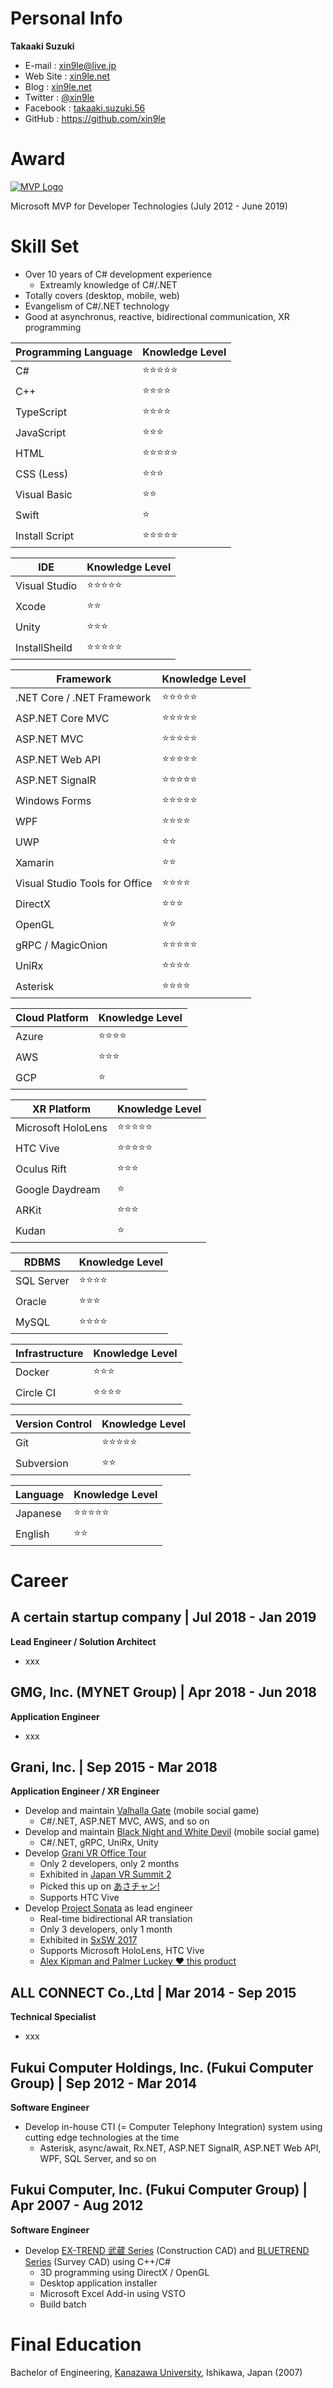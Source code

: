 # Personal Info

**Takaaki Suzuki**

- E-mail : xin9le@live.jp
- Web Site : [xin9le.net](https://xin9le.net/)
- Blog : [xin9le.net](https://blog.xin9le.net/)
- Twitter : [@xin9le](https://twitter.com/xin9le)
- Facebook : [takaaki.suzuki.56](https://www.facebook.com/takaaki.suzuki.56)
- GitHub : https://github.com/xin9le



# Award

[![MVP Logo](https://xin9le.net/Images/mvp-logo.png)](https://xin9le.net/Images/mvp-logo.png)

Microsoft MVP for Developer Technologies (July 2012 - June 2019)



# Skill Set

- Over 10 years of C# development experience
    - Extreamly knowledge of C#/.NET
- Totally covers (desktop, mobile, web)
- Evangelism of C#/.NET technology
- Good at asynchronus, reactive, bidirectional communication, XR programming


| Programming Language | Knowledge Level |
|---|---|
| C# | :star::star::star::star::star: |
| C++ | :star::star::star::star: |
| TypeScript | :star::star::star::star: |
| JavaScript | :star::star::star: |
| HTML | :star::star::star::star::star: |
| CSS (Less) | :star::star::star: |
| Visual Basic | :star::star:
| Swift | :star: |
| Install Script | :star::star::star::star::star: |


| IDE | Knowledge Level |
|---|---|
| Visual Studio | :star::star::star::star::star: |
| Xcode | :star::star: |
| Unity | :star::star::star: |
| InstallSheild | :star::star::star::star::star: |


| Framework | Knowledge Level |
|---|---|
| .NET Core / .NET Framework | :star::star::star::star::star: |
| ASP.NET Core MVC | :star::star::star::star::star: |
| ASP.NET MVC | :star::star::star::star::star: |
| ASP.NET Web API | :star::star::star::star::star: |
| ASP.NET SignalR | :star::star::star::star::star: |
| Windows Forms | :star::star::star::star::star: |
| WPF | :star::star::star::star: |
| UWP | :star::star: |
| Xamarin | :star::star: |
| Visual Studio Tools for Office | :star::star::star::star: |
| DirectX | :star::star::star: |
| OpenGL | :star::star: |
| gRPC / MagicOnion | :star::star::star::star::star: |
| UniRx | :star::star::star::star: |
| Asterisk | :star::star::star::star: |


| Cloud Platform | Knowledge Level |
|---|---|
| Azure | :star::star::star::star: |
| AWS | :star::star::star: |
| GCP | :star: |


| XR Platform | Knowledge Level |
|---|---|
| Microsoft HoloLens | :star::star::star::star::star: |
| HTC Vive | :star::star::star::star::star: |
| Oculus Rift | :star::star::star: |
| Google Daydream | :star: |
| ARKit | :star::star::star: |
| Kudan | :star: |


| RDBMS | Knowledge Level |
|---|---|
| SQL Server | :star::star::star::star: |
| Oracle | :star::star::star: |
| MySQL | :star::star::star::star: |


| Infrastructure | Knowledge Level |
|---|---|
| Docker | :star::star::star: |
| Circle CI | :star::star::star::star: |


| Version Control | Knowledge Level |
|---|---|
| Git | :star::star::star::star::star: |
| Subversion | :star::star: |


| Language | Knowledge Level |
|---|---|
| Japanese | :star::star::star::star::star: |
| English | :star::star: |




# Career

## A certain startup company | Jul 2018 - Jan 2019

**Lead Engineer / Solution Architect**

- xxx



## GMG, Inc. (MYNET Group) | Apr 2018 - Jun 2018

**Application Engineer**

- xxx



## Grani, Inc. | Sep 2015 - Mar 2018

**Application Engineer / XR Engineer**

- Develop and maintain [Valhalla Gate](http://official.valhalla-gate.jp/) (mobile social game)
    - C#/.NET, ASP.NET MVC, AWS, and so on
- Develop and maintain [Black Night and White Devil](https://kuro-kishi.jp/) (mobile social game)
    - C#/.NET, gRPC, UniRx, Unity
- Develop [Grani VR Office Tour](http://grani.jp/product/vrofficetour/en/)
    - Only 2 developers, only 2 months
    - Exhibited in [Japan VR Summit 2](http://jvrs.org/02/ja/)
    - Picked this up on [あさチャン!](http://www.tbs.co.jp/asachan/)
    - Supports HTC Vive
- Develop [Project Sonata](http://connect.sonata.world/) as lead engineer
    - Real-time bidirectional AR translation
    - Only 3 developers, only 1 month
    - Exhibited in [SxSW 2017](https://www.sxsw.com/)
    - Supports Microsoft HoloLens, HTC Vive
    - [Alex Kipman and Palmer Luckey :heart: this product](https://twitter.com/akipman/status/842090464656293889)



## ALL CONNECT Co.,Ltd | Mar 2014 - Sep 2015

**Technical Specialist**

- xxx



## Fukui Computer Holdings, Inc. (Fukui Computer Group) | Sep 2012 - Mar 2014

**Software Engineer**

- Develop in-house CTI (= Computer Telephony Integration) system using cutting edge technologies at the time
    - Asterisk, async/await, Rx.NET, ASP.NET SignalR, ASP.NET Web API, WPF, SQL Server, and so on



## Fukui Computer, Inc. (Fukui Computer Group) | Apr 2007 - Aug 2012

**Software Engineer**

- Develop [EX-TREND 武蔵 Series](https://const.fukuicompu.co.jp/products/extrendmusashi/index.html) (Construction CAD) and [BLUETREND Series](https://const.fukuicompu.co.jp/products/trendone/index.html) (Survey CAD) using C++/C#
    - 3D programming using DirectX / OpenGL
    - Desktop application installer
    - Microsoft Excel Add-in using VSTO
    - Build batch



# Final Education

Bachelor of Engineering, [Kanazawa University](https://www.kanazawa-u.ac.jp/), Ishikawa, Japan (2007)
